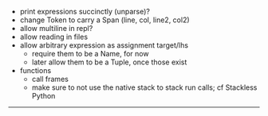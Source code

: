 - print expressions succinctly (unparse)?
- change Token to carry a Span (line, col, line2, col2) 
- allow multiline in repl?
- allow reading in files
- allow arbitrary expression as assignment target/lhs
    - require them to be a Name, for now
    - later allow them to be a Tuple, once those exist
- functions
    - call frames
    - make sure to not use the native stack to stack run calls; cf Stackless Python

---

